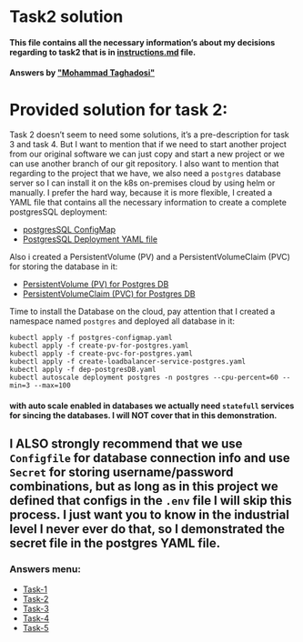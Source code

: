 # Task2 solution
#### This file contains all the necessary information’s about my decisions regarding to task2 that is in [instructions.md](instructions.md) file.
#### Answers by ["Mohammad Taghadosi"](https://mtaghadosi.ir)

# Provided solution for task 2:
 Task 2 doesn’t seem to need some solutions, it’s a pre-description for task 3 and task 4. But I want to mention that if we need to start another project from our original software we can just copy and start a new project or we can use another branch of our git repository. I also want to mention that regarding to the project that we have, we also need a `postgres` database server so I can install it on the k8s on-premises cloud by using helm or manually. I prefer the hard way, because it is more flexible, I created a YAML file that contains all the necessary information to create a complete postgresSQL deployment:
 - [postgresSQL ConfigMap](/YAML/postgres-configmap.yaml)
 - [PostgresSQL Deployment YAML file](/YAML/dep-postgresDB.yaml)

Also i created a PersistentVolume (PV) and a PersistentVolumeClaim (PVC) for storing the database in it:
 - [PersistentVolume (PV) for Postgres DB](/YAML/create-pv-for-postgres.yaml)
 - [PersistentVolumeClaim (PVC) for Postgres DB](/YAML/create-pvc-for-postgres.yaml)

 Time to install the Database on the cloud, pay attention that I created a namespace named `postgres` and deployed all database in it: 

 ```
 kubectl apply -f postgres-configmap.yaml
 kubectl apply -f create-pv-for-postgres.yaml
 kubectl apply -f create-pvc-for-postgres.yaml
 kubectl apply -f create-loadbalancer-service-postgres.yaml
 kubectl apply -f dep-postgresDB.yaml
 kubectl autoscale deployment postgres -n postgres --cpu-percent=60 --min=3 --max=100
 ```
 #### with auto scale enabled in databases we actually need `statefull` services for sincing the databases. I will NOT cover that in this demonstration.

## I ALSO strongly recommend that we use `Configfile` for database connection info and use `Secret` for storing username/password combinations, but as long as in this project we defined that configs in the `.env` file I will skip this process. I just want you to know in the industrial level I never ever do that, so I demonstrated the secret file in the postgres YAML file.



### Answers menu:
- [Task-1](/solutions/task1.md)
- [Task-2](/solutions/task2.md)
- [Task-3](/solutions/task3.md)
- [Task-4](/solutions/task4.md)
- [Task-5](/solutions/task5.md)